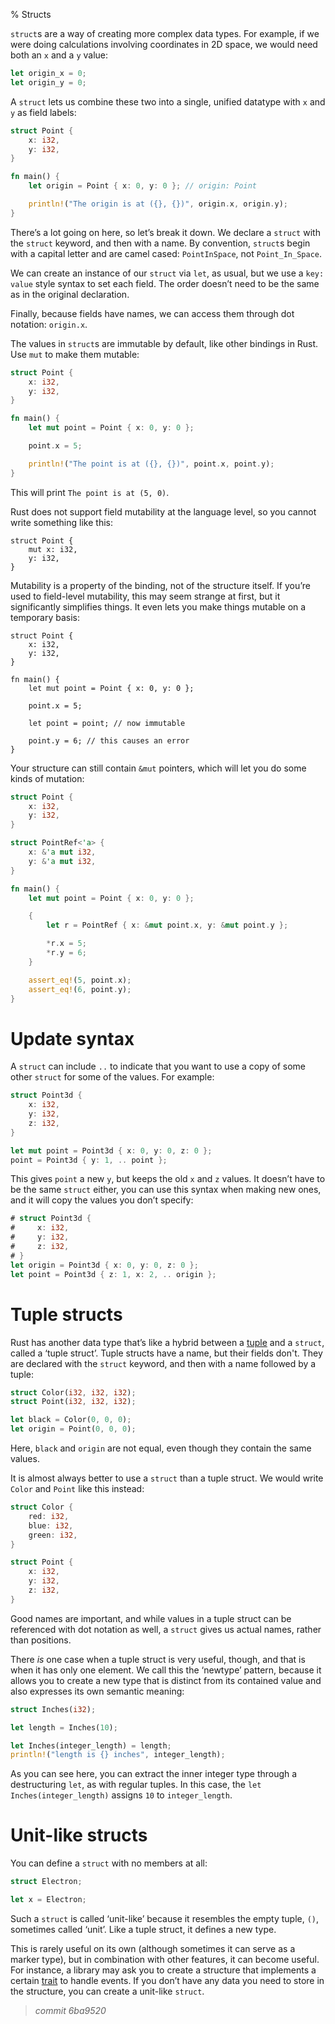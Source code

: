 % Structs

`struct`s are a way of creating more complex data types. For example, if we were
doing calculations involving coordinates in 2D space, we would need both an `x`
and a `y` value:

```rust
let origin_x = 0;
let origin_y = 0;
```

A `struct` lets us combine these two into a single, unified datatype with `x`
and `y` as field labels:

```rust
struct Point {
    x: i32,
    y: i32,
}

fn main() {
    let origin = Point { x: 0, y: 0 }; // origin: Point

    println!("The origin is at ({}, {})", origin.x, origin.y);
}
```

There’s a lot going on here, so let’s break it down. We declare a `struct` with
the `struct` keyword, and then with a name. By convention, `struct`s begin with
a capital letter and are camel cased: `PointInSpace`, not `Point_In_Space`.

We can create an instance of our `struct` via `let`, as usual, but we use a `key:
value` style syntax to set each field. The order doesn’t need to be the same as
in the original declaration.

Finally, because fields have names, we can access them through dot
notation: `origin.x`.

The values in `struct`s are immutable by default, like other bindings in Rust.
Use `mut` to make them mutable:

```rust
struct Point {
    x: i32,
    y: i32,
}

fn main() {
    let mut point = Point { x: 0, y: 0 };

    point.x = 5;

    println!("The point is at ({}, {})", point.x, point.y);
}
```

This will print `The point is at (5, 0)`.

Rust does not support field mutability at the language level, so you cannot
write something like this:

```rust,ignore
struct Point {
    mut x: i32,
    y: i32,
}
```

Mutability is a property of the binding, not of the structure itself. If you’re
used to field-level mutability, this may seem strange at first, but it
significantly simplifies things. It even lets you make things mutable on a temporary
basis:

```rust,ignore
struct Point {
    x: i32,
    y: i32,
}

fn main() {
    let mut point = Point { x: 0, y: 0 };

    point.x = 5;

    let point = point; // now immutable

    point.y = 6; // this causes an error
}
```

Your structure can still contain `&mut` pointers, which will let
you do some kinds of mutation:

```rust
struct Point {
    x: i32,
    y: i32,
}

struct PointRef<'a> {
    x: &'a mut i32,
    y: &'a mut i32,
}

fn main() {
    let mut point = Point { x: 0, y: 0 };

    {
        let r = PointRef { x: &mut point.x, y: &mut point.y };

        *r.x = 5;
        *r.y = 6;
    }

    assert_eq!(5, point.x);
    assert_eq!(6, point.y);
}
```

# Update syntax

A `struct` can include `..` to indicate that you want to use a copy of some
other `struct` for some of the values. For example:

```rust
struct Point3d {
    x: i32,
    y: i32,
    z: i32,
}

let mut point = Point3d { x: 0, y: 0, z: 0 };
point = Point3d { y: 1, .. point };
```

This gives `point` a new `y`, but keeps the old `x` and `z` values. It doesn’t
have to be the same `struct` either, you can use this syntax when making new
ones, and it will copy the values you don’t specify:

```rust
# struct Point3d {
#     x: i32,
#     y: i32,
#     z: i32,
# }
let origin = Point3d { x: 0, y: 0, z: 0 };
let point = Point3d { z: 1, x: 2, .. origin };
```

# Tuple structs

Rust has another data type that’s like a hybrid between a [tuple][tuple] and a
`struct`, called a ‘tuple struct’. Tuple structs have a name, but their fields
don't. They are declared with the `struct` keyword, and then with a name
followed by a tuple:

[tuple]: primitive-types.html#tuples

```rust
struct Color(i32, i32, i32);
struct Point(i32, i32, i32);

let black = Color(0, 0, 0);
let origin = Point(0, 0, 0);
```
Here, `black` and `origin` are not equal, even though they contain the same
values.

It is almost always better to use a `struct` than a tuple struct. We
would write `Color` and `Point` like this instead:

```rust
struct Color {
    red: i32,
    blue: i32,
    green: i32,
}

struct Point {
    x: i32,
    y: i32,
    z: i32,
}
```

Good names are important, and while values in a tuple struct can be
referenced with dot notation as well, a `struct` gives us actual names,
rather than positions.

There _is_ one case when a tuple struct is very useful, though, and that is when
it has only one element. We call this the ‘newtype’ pattern, because
it allows you to create a new type that is distinct from its contained value
and also expresses its own semantic meaning:

```rust
struct Inches(i32);

let length = Inches(10);

let Inches(integer_length) = length;
println!("length is {} inches", integer_length);
```

As you can see here, you can extract the inner integer type through a
destructuring `let`, as with regular tuples. In this case, the
`let Inches(integer_length)` assigns `10` to `integer_length`.

# Unit-like structs

You can define a `struct` with no members at all:

```rust
struct Electron;

let x = Electron;
```

Such a `struct` is called ‘unit-like’ because it resembles the empty
tuple, `()`, sometimes called ‘unit’. Like a tuple struct, it defines a
new type.

This is rarely useful on its own (although sometimes it can serve as a
marker type), but in combination with other features, it can become
useful. For instance, a library may ask you to create a structure that
implements a certain [trait][trait] to handle events. If you don’t have
any data you need to store in the structure, you can create a
unit-like `struct`.

[trait]: traits.html


> *commit 6ba9520*
